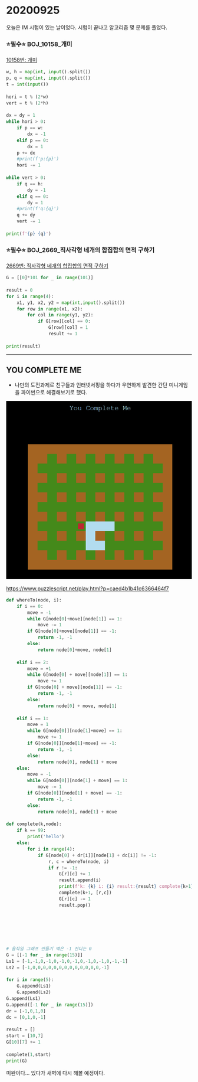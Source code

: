 # 20200925

오늘은 IM 시험이 있는 날이었다. 시험이 끝나고 알고리즘 몇 문제를 풀었다.

### ⭐️필수⭐️ BOJ_10158_개미

[10158번: 개미](https://www.acmicpc.net/problem/10158)

```python
w, h = map(int, input().split())
p, q = map(int, input().split())
t = int(input())

hori = t % (2*w)
vert = t % (2*h)

dx = dy = 1
while hori > 0:
    if p == w:
        dx = -1
    elif p == 0:
        dx = 1
    p += dx
    #print(f'p:{p}')
    hori -= 1

while vert > 0:
    if q == h:
        dy = -1
    elif q == 0:
        dy = 1
    #print(f'q:{q}')
    q += dy
    vert -= 1

print(f'{p} {q}')
```

### ⭐️필수⭐️ BOJ_2669_직사각형 네개의 합집합의 면적 구하기

[2669번: 직사각형 네개의 합집합의 면적 구하기](https://www.acmicpc.net/problem/2669)

```python
G = [[0]*101 for _ in range(101)]

result = 0
for i in range(4):
    x1, y1, x2, y2 = map(int,input().split())
    for row in range(x1, x2):
        for col in range(y1, y2):
            if G[row][col] == 0:
                G[row][col] = 1
                result += 1

print(result)
```

---

## YOU COMPLETE ME

- 나만의 도전과제로 친구들과 인터넷서핑을 하다가 우연하게 발견한 간단 미니게임을 파이썬으로 해결해보기로 했다.

![image-20200925220329626](20200925.assets/image-20200925220329626.png)

https://www.puzzlescript.net/play.html?p=caed4b1b41c6366464f7

```python
def whereTo(node, i):
    if i == 0:
        move = -1
        while G[node[0]+move][node[1]] == 1:
            move -= 1
        if G[node[0]+move][node[1]] == -1:
            return -1, -1
        else:
            return node[0]+move, node[1]

    elif i == 2:
        move = +1
        while G[node[0] + move][node[1]] == 1:
            move += 1
        if G[node[0] + move][node[1]] == -1:
            return -1, -1
        else:
            return node[0] + move, node[1]

    elif i == 1:
        move = 1
        while G[node[0]][node[1]+move] == 1:
            move += 1
        if G[node[0]][node[1]+move] == -1:
            return -1, -1
        else:
            return node[0], node[1] + move
    else:
        move = -1
        while G[node[0]][node[1] + move] == 1:
            move -= 1
        if G[node[0]][node[1] + move] == -1:
            return -1, -1
        else:
            return node[0], node[1] + move

def complete(k,node):
    if k == 99:
        print('hello')
    else:
        for i in range(4):
            if G[node[0] + dr[i]][node[1] + dc[i]] != -1:
                r, c = whereTo(node, i)
                if r != -1:
                    G[r][c] += 1
                    result.append(i)
                    print(f'k: {k} i: {i} result:{result} complete{k+1} {r},{c}')
                    complete(k+1, [r,c])
                    G[r][c] -= 1
                    result.pop()






# 움직일 그래프 만들기 벽은 -1 잔디는 0
G = [[-1 for _ in range(15)]]
Ls1 = [-1,-1,0,-1,0,-1,0,-1,0,-1,0,-1,0,-1,-1]
Ls2 = [-1,0,0,0,0,0,0,0,0,0,0,0,0,0,-1]

for i in range(5):
    G.append(Ls1)
    G.append(Ls2)
G.append(Ls1)
G.append([-1 for _ in range(15)])
dr = [-1,0,1,0]
dc = [0,1,0,-1]

result = []
start = [10,7]
G[10][7] += 1

complete(1,start)
print(G)
```



미완이다... 있다가 새벽에 다시 해볼 예정이다.